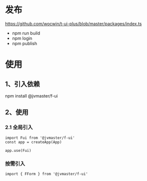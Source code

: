 # 发布
https://github.com/wocwin/t-ui-plus/blob/master/packages/index.ts
- npm run build
- npm login
- npm publish

# 使用
## 1、引入依赖
npm install @jvmaster/f-ui

## 2、使用
### 2.1 全局引入
```
import Fui from '@jvmaster/f-ui'
const app = createApp(App)

app.use(Fui)
```

### 按需引入
```
import { FForm } from '@jvmaster/f-ui'

```